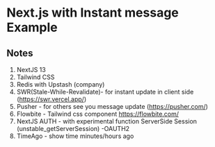 # Next.js with Instant message Example

## Notes

1. NextJS 13
2. Tailwind CSS
3. Redis with Upstash (company)
4. SWR(Stale-While-Revalidate)- for instant update in client side (https://swr.vercel.app/)
5. Pusher - for others see you message update (https://pusher.com/)
6. Flowbite - Tailwind css component https://flowbite.com/
7. NextJS AUTH - with experimental function ServerSide Session (unstable_getServerSession) -OAUTH2
8. TimeAgo - show time minutes/hours ago
